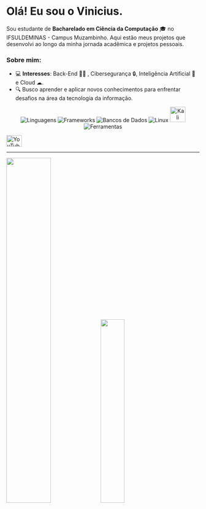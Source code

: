 # Olá! Eu sou o Vinicius.

Sou estudante de **Bacharelado em Ciência da Computação** 🎓 no IFSULDEMINAS - Campus Muzambinho. Aqui estão meus projetos que desenvolvi ao longo da minha jornada acadêmica e projetos pessoais.

### Sobre mim:
- 💻 **Interesses**: Back-End 👨‍💻 , Cibersegurança 🔒, Inteligência Artificial 🤖 e Cloud ☁.
- 🔍 Busco aprender e aplicar novos conhecimentos para enfrentar desafios na área da tecnologia da informação.

<div align="center"> <!-- Linguagens --> <img src="https://skillicons.dev/icons?i=python,js,cpp,java" alt="Linguagens" /> <!-- Frameworks --> <img src="https://skillicons.dev/icons?i=django,bootstrap,electron" alt="Frameworks" /> <!-- Bancos de Dados --> <img src="https://skillicons.dev/icons?i=mysql,postgres" alt="Bancos de Dados" /> <!-- Sistemas Operacionais --> <img src="https://skillicons.dev/icons?i=linux" alt="Linux" /> <img src="https://upload.wikimedia.org/wikipedia/commons/2/2b/Kali-dragon-icon.svg" width="40" height="40" alt="Kali Linux" /> <!-- Ferramentas --> <img src="https://skillicons.dev/icons?i=git" alt="Ferramentas" /> </div>

<p>
  <a href="https://youtube.com/@viniciuslima384f?si=t1pY2vIhrUSQbm5N" target="blank">
    <img
      align="center"
      src="https://raw.githubusercontent.com/rahuldkjain/github-profile-readme-generator/master/src/images/icons/Social/youtube.svg"
      alt="YouTube"
      height="30"
      width="40"
    />
  </a>
</p>

---

<div align="left">
  <img src="https://github-readme-stats.vercel.app/api?username=ViniciusH97&show_icons=true&theme=dark" width="48%" />
  <img src="https://github-readme-stats.vercel.app/api/top-langs?username=viniciush97&show_icons=true&locale=en&layout=compact&theme=dark" width="35%" />
</div>
